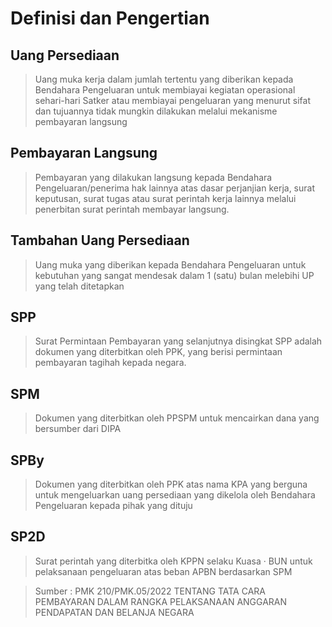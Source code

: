 # Definisi dan Pengertian

<lottie src="https://assets7.lottiefiles.com/packages/lf20_lbnvbwcl.json" :height="200" :width="200"/>


## Uang Persediaan
> Uang muka kerja dalam jumlah tertentu yang diberikan kepada Bendahara Pengeluaran untuk membiayai kegiatan operasional sehari-hari Satker atau membiayai pengeluaran yang menurut sifat dan tujuannya tidak  mungkin dilakukan melalui mekanisme pembayaran langsung

## Pembayaran Langsung
> Pembayaran yang dilakukan langsung kepada Bendahara Pengeluaran/penerima hak lainnya atas dasar perjanjian kerja, surat keputusan, surat tugas atau surat perintah kerja lainnya melalui penerbitan surat perintah membayar langsung. 

## Tambahan Uang Persediaan
> Uang muka yang diberikan kepada Bendahara Pengeluaran untuk kebutuhan yang sangat mendesak dalam 1 (satu) bulan melebihi UP yang telah ditetapkan

## SPP
> Surat Permintaan Pembayaran yang selanjutnya disingkat SPP adalah dokumen yang diterbitkan oleh PPK, yang berisi permintaan pembayaran tagihah kepada negara.

## SPM
> Dokumen yang diterbitkan oleh PPSPM untuk mencairkan dana yang bersumber dari DIPA

## SPBy
> Dokumen yang diterbitkan oleh PPK atas nama KPA yang berguna untuk mengeluarkan uang persediaan yang dikelola oleh Bendahara Pengeluaran kepada pihak yang dituju

## SP2D
> Surat perintah yang diterbitka oleh KPPN selaku Kuasa · BUN untuk pelaksanaan pengeluaran atas beban APBN berdasarkan SPM

>Sumber : PMK  210/PMK.05/2022 TENTANG TATA CARA PEMBAYARAN DALAM RANGKA PELAKSANAAN ANGGARAN PENDAPATAN DAN BELANJA NEGARA
